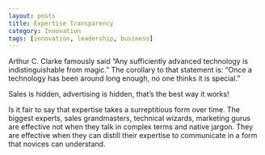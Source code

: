 ```yaml
---
layout: posts
title: Expertise Transparency
category: Innovation
tags: [innovation, leadership, business]
---
```


Arthur C. Clarke famously said “Any sufficiently advanced technology is indistinguishable from magic.” The corollary to that statement is: “Once a technology has been around long enough, no one thinks it is special.”

Sales is hidden, advertising is hidden, that’s the best way it works!

Is it fair to say that expertise takes a surreptitious form over time. The biggest experts, sales grandmasters, technical wizards, marketing gurus are effective not when they talk in complex terms and native jargon. They are effective when they can distill their expertise to communicate in a form that novices can understand.
